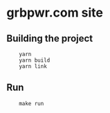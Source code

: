 # grbpwr.com site

## Building the project

```shell script
    yarn
    yarn build
    yarn link
```
## Run
```shell script
    make run
```
